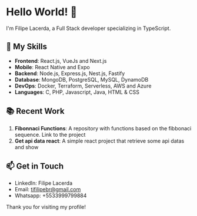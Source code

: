# Hello World! 👋

I'm Filipe Lacerda, a Full Stack developer specializing in TypeScript.

## 🚀 My Skills

- **Frontend**: React.js, VueJs and Next.js
- **Mobile**: React Native and Expo
- **Backend**: Node.js, Express.js, Nest.js, Fastify
- **Database**: MongoDB, PostgreSQL, MySQL, DynamoDB
- **DevOps**: Docker, Terraform, Serverless, AWS and Azure
- **Languages**: C, PHP, Javascript, Java, HTML & CSS

## 📚 Recent Work

1. **Fibonnaci Functions**: A repository with functions based on the fibbonaci sequence. Link to the project
2. **Get api data react**: A simple react project that retrieve some api datas and show

## 📫 Get in Touch

- LinkedIn: Filipe Lacerda
- Email: tifilipebr@gmail.com
- Whatsapp: +5533999799884

Thank you for visiting my profile!
